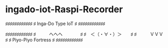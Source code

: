 # ingado-iot-Raspi-Recorder
♯♯♯♯♯♯♯♯♯♯♯♯
♯  Inga-Do Type IoT ♯
♯♯♯♯♯♯♯♯♯♯♯♯

♯♯♯♯♯♯♯♯♯♯♯♯
♯　　　ヘヘヘ　　　　♯
♯　＜（・∀・）＞　　♯
♯　　　ＶＶＶ　　　　♯
♯ Piyo-Piyo Fortress ♯
♯♯♯♯♯♯♯♯♯♯♯♯

